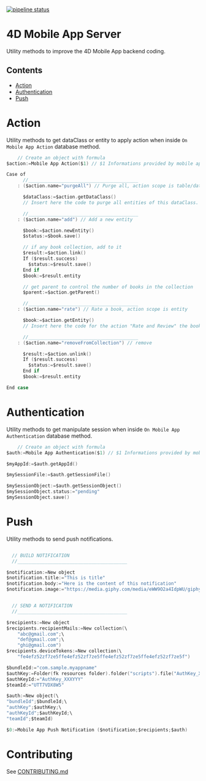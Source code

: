 [![pipeline status](https://gitlab-4d.private.4d.fr/qmobile/4d-mobile-app-server/badges/master/pipeline.svg)](https://gitlab-4d.private.4d.fr/qmobile/4d-mobile-app-server/commits/master)

# 4D Mobile App Server

Utility methods to improve the 4D Mobile App backend coding.

##  Contents ##
- [Action](#Action)
- [Authentication](#Authentication)
- [Push](#Push)

# Action ##

Utility methods to get dataClass or entity to apply action when inside `On Mobile App Action` database method.

```swift
	// Create an object with formula
$action:=Mobile App Action($1) // $1 Informations provided by mobile application

Case of
      //________________________________________
    : ($action.name="purgeAll") // Purge all, action scope is table/dataclass

      $dataClass:=$action.getDataClass()
      // Insert here the code to purge all entities of this dataClass.

      //________________________________________
    : ($action.name="add") // Add a new entity

      $book:=$action.newEntity()
      $status:=$book.save()

      // if any book collection, add to it
      $result:=$action.link()
      If ($result.success)
        $status:=$result.save()
      End if
      $book:=$result.entity

      // get parent to control the number of books in the collection
      $parent:=$action.getParent()

      //________________________________________
    : ($action.name="rate") // Rate a book, action scope is entity

      $book:=$action.getEntity()
      // Insert here the code for the action "Rate and Review" the book

      //________________________________________
    : ($action.name="removeFromCollection") // remove

      $result:=$action.unlink()
      If ($result.success)
        $status:=$result.save()
      End if
      $book:=$result.entity

End case
```

# Authentication ##

Utility methods to get manipulate session when inside `On Mobile App Authentication` database method.

```swift
    // Create an object with formula
$auth:=Mobile App Authentication($1) // $1 Informations provided by mobile application

$myAppId:=$auth.getAppId()

$mySessionFile:=$auth.getSessionFile()

$mySessionObject:=$auth.getSessionObject()
$mySessionObject.status:="pending"
$mySessionObject.save()

```

# Push ##

Utility methods to send push notifications.

```swift

  // BUILD NOTIFICATION
  //________________________________________

$notification:=New object
$notification.title:="This is title"
$notification.body:="Here is the content of this notification"
$notification.image:="https://media.giphy.com/media/eWW9O2a4IdpWU/giphy.gif"


  // SEND A NOTIFICATION
  //________________________________________

$recipients:=New object
$recipients.recipientMails:=New collection(\
    "abc@gmail.com";\
    "def@gmail.com";\
    "ghi@gmail.com")
$recipients.deviceTokens:=New collection(\
    "fe4efz52zf7ze5ffe4efz52zf7ze5ffe4efz52zf7ze5ffe4efz52zf7ze5f")

$bundleId:="com.sample.myappname"
$authKey:=Folder(fk resources folder).folder("scripts").file("AuthKey_XXXYYY.p8").platformPath
$authKeyId:="AuthKey_XXXYYY"
$teamId:="UTT7VDX8W5"

$auth:=New object(\
"bundleId";$bundleId;\
"authKey";$authKey;\
"authKeyId";$authKeyId;\
"teamId";$teamId)

$0:=Mobile App Push Notification ($notification;$recipients;$auth)
```

# Contributing #
See [CONTRIBUTING.md](CONTRIBUTING.md)